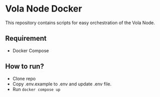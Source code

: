 # Vola Node Docker

This repository contains scripts for easy orchestration of the Vola Node.

## Requirement

- Docker Compose

## How to run?

- Clone repo
- Copy .env.example to .env and update .env file.
- Run `docker compose up`
